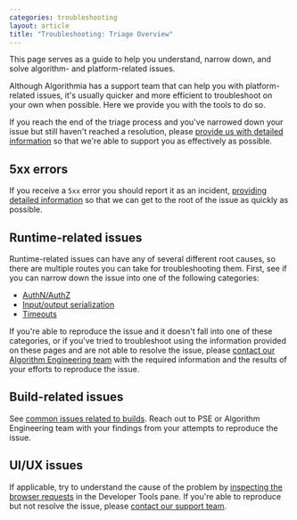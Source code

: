 ```yaml
---
categories: troubleshooting
layout: article
title: "Troubleshooting: Triage Overview"
---
```


This page serves as a guide to help you understand, narrow down, and solve algorithm- and platform-related issues.

Although Algorithmia has a support team that can help you with platform-related issues, it's usually quicker and more efficient to troubleshoot on your own when possible. Here we provide you with the tools to do so.

If you reach the end of the triage process and you've narrowed down your issue but still haven't reached a resolution, please [provide us with detailed information](./890653) so that we're able to support you as effectively as possible.

## 5xx errors

If you receive a `5xx` error you should report it as an incident, [providing detailed information](./890653) so that we can get to the root of the issue as quickly as possible.

## Runtime-related issues

Runtime-related issues can have any of several different root causes, so there are multiple routes you can take for troubleshooting them. First, see if you can narrow down the issue into one of the following categories:

*   [AuthN/AuthZ](./890648)
*   [Input/output serialization](./890649)
*   [Timeouts](./890652)

If you're able to reproduce the issue and it doesn't fall into one of these categories, or if you've tried to troubleshoot using the information provided on these pages and are not able to resolve the issue, please [contact our Algorithm Engineering team](./890653) with the required information and the results of your efforts to reproduce the issue.

## Build-related issues

See [common issues related to builds](./890651). Reach out to PSE or Algorithm Engineering team with your findings from your attempts to reproduce the issue.

## UI/UX issues

If applicable, try to understand the cause of the problem by [inspecting the browser requests](./890647) in the Developer Tools pane. If you're able to reproduce but not resolve the issue, please [contact our support team](./890653).